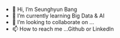 - 👋 Hi, I’m Seunghyun Bang
- 🌱 I’m currently learning Big Data & AI
- 💞️ I’m looking to collaborate on ...
- 📫 How to reach me ...Github or LinkedIn

<!---
sbang98/sbang98 is a ✨ special ✨ repository because its `README.md` (this file) appears on your GitHub profile.
You can click the Preview link to take a look at your changes.
--->
